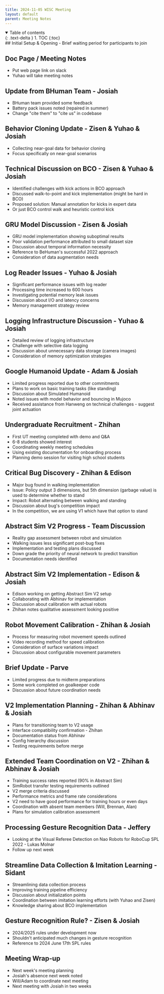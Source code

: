 ```yaml
---
title: 2024-11-05 WISC Meeting
layout: default
parent: Meeting Notes
---
```


<details open markdown="block">
  <summary>
    Table of contents
  </summary>
  {: .text-delta }
1. TOC
{:toc}
</details>
## Initial Setup & Opening
- Brief waiting period for participants to join

## Doc Page / Meeting Notes

- Put web page link on slack
- Yuhao will take meeting notes

## Update from BHuman Team - Josiah

- BHuman team provided some feedback
- Battery pack issues noted (repaired in summer)
- Change "cite them" to "cite us" in codebase

## Behavior Cloning Update - Zisen & Yuhao & Josiah

- Collecting near-goal data for behavior cloning
- Focus specifically on near-goal scenarios

## Technical Discussion on BCO - Zisen & Yuhao & Josiah

- Identified challenges with kick actions in BCO approach
- Discussed walk-to-point and kick implementation (might be hard in BCO)
- Proposed solution: Manual annotation for kicks in expert data
- Or just BCO control walk and heuristic control kick

## GRU Model Discussion - Zisen & Josiah

- GRU model implementation showing suboptimal results
- Poor validation performance attributed to small dataset size
- Discussion about temporal information necessity
- Reference to BeHuman's successful 2022 approach
- Consideration of data augmentation needs

## Log Reader Issues - Yuhao & Josiah

- Significant performance issues with log reader
- Processing time increased to 600 hours
- Investigating potential memory leak issues
- Discussion about I/O and latency concerns
- Memory management strategy review

## Logging Infrastructure Discussion - Yuhao & Josiah

- Detailed review of logging infrastructure
- Challenge with selective data logging
- Discussion about unnecessary data storage (camera images)
- Consideration of memory optimization strategies

## Google Humanoid Update - Adam & Josiah

- Limited progress reported due to other commitments
- Plans to work on basic training tasks (like standing)
- Discussion about Simulated Humanoid
- Noted issues with model behavior and bouncing in Mujoco
- Received assistance from Hanweng on technical challenges - suggest joint actuation

## Undergraduate Recruitment - Zhihan

- First UT meeting completed with demo and Q&A
- 6-8 students showed interest
- Coordinating weekly meeting schedules
- Using existing documentation for onboarding process
- Planning demo session for visiting high school students

## Critical Bug Discovery - Zhihan & Edison

- Major bug found in walking implementation
- Issue: Policy output 3 dimensions, but 5th dimension (garbage value) is used to determine whether to stand
- Impact: Robot alternating between walking and standing
- Discussion about bug's competition impact
- In the competition, we are using V1 which have that option to stand

## Abstract Sim V2 Progress - Team Discussion

- Reality gap assessment between robot and simulation
- Walking issues less significant post-bug fixes
- Implementation and testing plans discussed
- Down grade the priority of neural network to predict transition
- Documentation needs identified

## Abstract Sim V2 Implementation - Edison & Josiah

- Edison working on getting Abstract Sim V2 setup
- Collaborating with Abhinav for implementation
- Discussion about calibration with actual robots
- Zhihan notes qualitative assessment looking positive

## Robot Movement Calibration - Zhihan & Josiah

- Process for measuring robot movement speeds outlined
- Video recording method for speed calibration
- Consideration of surface variations impact
- Discussion about configurable movement parameters

## Brief Update - Parve

- Limited progress due to midterm preparations
- Some work completed on goalkeeper code
- Discussion about future coordination needs

## V2 Implementation Planning - Zhihan & Abhinav & Josiah

- Plans for transitioning team to V2 usage
- Interface compatibility confirmation - Zhihan
- Documentation status from Abhinav
- Config hierarchy discussion
- Testing requirements before merge

## Extended Team Coordination on V2 - Zhihan & Abhinav & Josiah

- Training success rates reported (90% in Abstract Sim)
- SimRobot transfer testing requirements outlined
- V2 merge criteria discussed
- Performance metrics and frame rate considerations
- V2 need to have good performance for training hours or even days
- Coordination with absent team members (Will, Brennan, Alan)
- Plans for simulation calibration assessment

## Processing Gesture Recognition Data - Jeffery

- Looking at the Visual Referee Detection on Nao Robots for RoboCup SPL 2022 - Lukas Molnar
- Follow up next week

## Streamline Data Collection & Imitation Learning - Sidant

- Streamlining data collection process
- Improving training pipeline efficiency
- Discussion about initialization points
- Coordination between imitation learning efforts (with Yuhao and Zisen)
- Knowledge sharing about BCO implementation

## Gesture Recognition Rule? - Zisen & Josiah

- 2024/2025 rules under development now
- Shouldn't anticipated much changes in gesture recognition
- Reference to 2024 June 17th SPL rules

## Meeting Wrap-up

- Next week's meeting planning
- Josiah's absence next week noted
- Will/Adam to coordinate next meeting
- Next meeting with Josiah in two weeks
